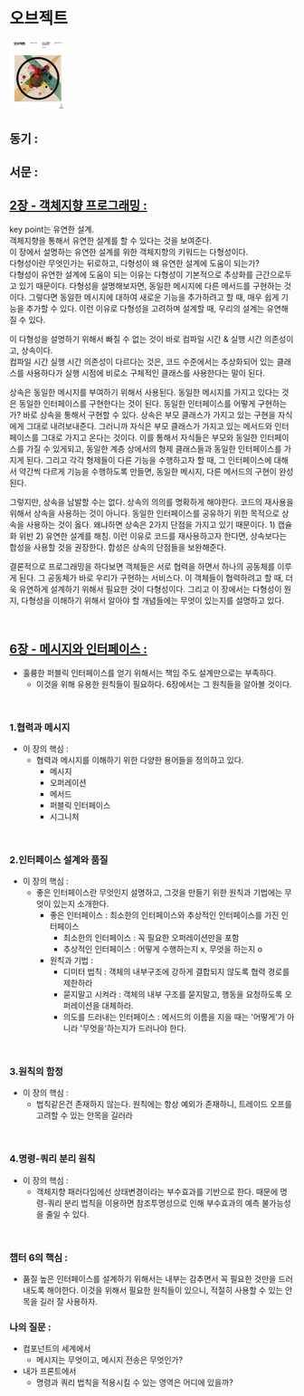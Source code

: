 # 오브젝트

<img src="./img/object-cover.png" width="20%" />

<br>

## 동기 :

## 서문 :

## [2장 - 객체지향 프로그래밍 :](https://github.com/noy3928/TIL/tree/main/Books/Object/2.%EA%B0%9D%EC%B2%B4%EC%A7%80%ED%96%A5%20%ED%94%84%EB%A1%9C%EA%B7%B8%EB%9E%98%EB%B0%8D)

key point는 유연한 설계.  
객체지향을 통해서 유연한 설계를 할 수 있다는 것을 보여준다.  
이 장에서 설명하는 유연한 설계를 위한 객체지향의 키워드는 다형성이다.  
다형성이란 무엇인가는 뒤로하고, 다형성이 왜 유연한 설계에 도움이 되는가?  
다형성이 유연한 설계에 도움이 되는 이유는 다형성이 기본적으로 추상화를 근간으로두고 있기 때문이다. 다형성을 설명해보자면, 동일한 메시지에 다른 메서드를 구현하는 것이다. 그렇다면 동일한 메시지에 대하여 새로운 기능을 추가하려고 할 때, 매우 쉽게 기능을 추가할 수 있다. 이런 이유로 다형성을 고려하며 설계할 때, 우리의 설계는 유연해질 수 있다.

이 다형성을 설명하기 위해서 빠질 수 없는 것이 바로 컴파일 시간 & 실행 시간 의존성이고, 상속이다.  
컴파일 시간 실행 시간 의존성이 다르다는 것은, 코드 수준에서는 추상화되어 있는 클래스를 사용하다가 실행 시점에 비로소 구체적인 클래스를 사용한다는 말이 된다.

상속은 동일한 메시지를 부여하기 위해서 사용된다. 동일한 메시지를 가지고 있다는 것은 동일한 인터페이스를 구현한다는 것이 된다. 동일한 인터페이스를 어떻게 구현하는가? 바로 상속을 통해서 구현할 수 있다. 상속은 부모 클래스가 가지고 있는 구현을 자식에게 그대로 내려보내준다. 그러니까 자식은 부모 클래스가 가지고 있는 메서드와 인터페이스를 그대로 가지고 온다는 것이다. 이를 통해서 자식들은 부모와 동일한 인터페이스를 가질 수 있게되고, 동일한 계층 상에서의 형제 클래스들과 동일한 인터페이스를 가지게 된다. 그리고 각각 형제들이 다른 기능을 수행하고자 할 때, 그 인터페이스에 대해서 약간씩 다르게 기능을 수행하도록 만들면, 동일한 메시지, 다른 메서드의 구현이 완성된다.

그렇지만, 상속을 남발할 수는 없다. 상속의 의의를 명확하게 해야한다. 코드의 재사용을 위해서 상속을 사용하는 것이 아니다. 동일한 인터페이스를 공유하기 위한 목적으로 상속을 사용하는 것이 옳다. 왜냐하면 상속은 2가지 단점을 가지고 있기 때문이다. 1) 캡슐화 위반 2) 유연한 설계를 해침. 이런 이유로 코드를 재사용하고자 한다면, 상속보다는 합성을 사용할 것을 권장한다. 합성은 상속의 단점들을 보완해준다.

결론적으로 프로그래밍을 하다보면 객체들은 서로 협력을 하면서 하나의 공동체를 이루게 된다. 그 공동체가 바로 우리가 구현하는 서비스다. 이 객체들이 협력하려고 할 때, 더욱 유연하게 설계하기 위해서 필요한 것이 다형성이다. 그리고 이 장에서는 다형성이 뭔지, 다형성을 이해하기 위해서 알아야 할 개념들에는 무엇이 있는지를 설명하고 있다.

<br>

## [6장 - 메시지와 인터페이스 :](https://github.com/noy3928/TIL/blob/main/Books/Object/6.%EB%A9%94%EC%8B%9C%EC%A7%80%EC%99%80%EC%9D%B8%ED%84%B0%ED%8E%98%EC%9D%B4%EC%8A%A4/table.md)

- 훌륭한 퍼블릭 인터페이스를 얻기 위해서는 책임 주도 설계만으로는 부족하다.
  - 이것을 위해 유용한 원칙들이 필요하다. 6장에서는 그 원칙들을 알아볼 것이다.

<br>

### 1.협력과 메시지

- 이 장의 핵심 :
  - 협력과 메시지를 이해하기 위한 다양한 용어들을 정의하고 있다.
    - 메시지
    - 오퍼레이션
    - 메서드
    - 퍼블릭 인터페이스
    - 시그니처

<br>

### 2.인터페이스 설계와 품질

- 이 장의 핵심 :
  - 좋은 인터페이스란 무엇인지 설명하고, 그것을 만들기 위한 원칙과 기법에는 무엇이 있는지 소개한다.
    - 좋은 인터페이스 : 최소한의 인터페이스와 추상적인 인터페이스를 가진 인터페이스
      - 최소한의 인터페이스 : 꼭 필요한 오퍼레이션만을 포함
      - 추상적인 인터페이스 : 어떻게 수행하는지 x, 무엇을 하는지 o
    - 원칙과 기법 :
      - 디미터 법칙 : 객체의 내부구조에 강하게 결합되지 않도록 협력 경로를 제한하라
      - 묻지말고 시켜라 : 객체의 내부 구조를 묻지말고, 행동을 요청하도록 오퍼레이션을 대체하라.
      - 의도를 드러내는 인터페이스 : 메서드의 이름을 지을 때는 '어떻게'가 아니라 '무엇을'하는지가 드러나야 한다.

<br>

### 3.원칙의 함정

- 이 장의 핵심 :
  - 법칙같은건 존재하지 않는다. 원칙에는 항상 예외가 존재하니, 트레이드 오프를 고려할 수 있는 안목을 길러라

<br>

### 4.명령-쿼리 분리 원칙

- 이 장의 핵심 :
  - 객체지향 패러다임에선 상태변경이라는 부수효과를 기반으로 한다. 때문에 명령-쿼리 분리 법칙을 이용하면 참조투명성으로 인해 부수효과의 예측 불가능성을 줄일 수 있다.

<br>

### 챕터 6의 핵심 :

- 품질 높은 인터페이스를 설계하기 위해서는 내부는 감추면서 꼭 필요한 것만을 드러내도록 해야한다. 이것을 위해서 필요한 원칙들이 있으니, 적절히 사용할 수 있는 안목을 길러 잘 사용하자.

### 나의 질문 :

- 컴포넌트의 세계에서
  - 메시지는 무엇이고, 메시지 전송은 무엇인가?
- 내가 프론트에서
  - 명령과 쿼리 법칙을 적용시킬 수 있는 영역은 어디에 있을까?
